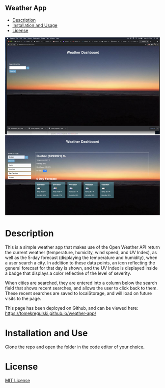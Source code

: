 ## Weather App

- [Description ](#description)
- [Installation and Usage](#installation-and-use)
- [License](#license)

![screenshot-before-search](assets/images/demo1.png)
![screenshot-after-search](assets/images/demo2.png)

# Description

This is a simple weather app that makes use of the Open Weather API return the current weather (temperature, humidity, wind speed, and UV Index), as well as the 5-day forecast (displaying the temperature and humidity), when a user search a city. In addition to these data points, an icon reflecting the general forecast for that day is shown, and the UV Index is displayed inside a badge that displays a color reflective of the level of severity.

When cities are searched, they are entered into a column below the search field that shows recent searches, and allows the user to click back to them. These recent searches are saved to localStorage, and will load on future visits to the page.

This page has been deployed on Github, and can be viewed here: https://tomekregulski.github.io/weather-app/

# Installation and Use

Clone the repo and open the folder in the code editor of your choice.

# License

[MIT License](https://opensource.org/licenses/MIT)
